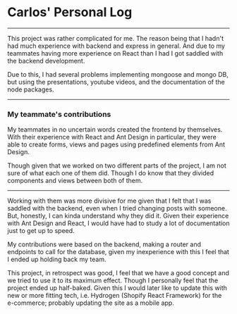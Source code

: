 # Carlos' Personal Log

---

This project was rather complicated for me.
The reason being that I hadn't had much experience with backend
and express in general. And due to my teammates having more
experience on React than I had I got saddled with the backend development.

Due to this, I had several problems implementing mongoose and mongo DB, but using the
presentations, youtube videos, and the documentation of the node packages.

---

### My teammate's contributions

My teammates in no uncertain words created the frontend by themselves.
With their experience with React and Ant Design in particular, they were
able to create forms, views and pages using predefined elements from Ant Design.

Though given that we worked on two different parts of the project, I am not
sure of what each one of them did. Though I do know that they divided components and
views between both of them.

---

Working with them was more divisive for me given that I felt that I was saddled with
the backend, even when I tried changing posts with someone. But, honestly, I can kinda
understand why they did it. Given their experience with Ant Design and React, I would
have had to study a lot of documentation just to get up to speed.

My contributions were based on the backend, making a router and endpoints to call for the
database, given my inexperience with this I feel that I ended up holding back my team.

This project, in retrospect was good, I feel that we have a good concept and we tried
to use it to its maximum effect. Though I personally feel that the project ended up half-baked.
Given this I would later like to update this with new or more fitting tech, i.e. Hydrogen (Shopify React Framework)
for the e-commerce; probably updating the site as a mobile app.
